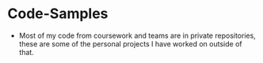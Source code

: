 # Code-Samples
* Most of my code from coursework and teams are in private repositories, these are some of the personal projects I have worked on outside of that.
